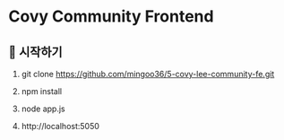 # Covy Community Frontend

## 🚀 시작하기

1. git clone https://github.com/mingoo36/5-covy-lee-community-fe.git

2. npm install
   
3. node app.js

4. http://localhost:5050

